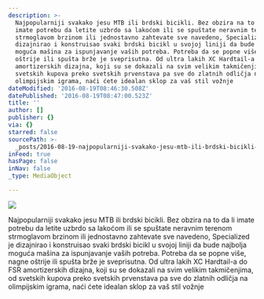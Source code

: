 ```yaml
---
description: >-
  Najpopularniji svakako jesu MTB ili brdski bicikli. Bez obzira na to da li
  imate potrebu da letite uzbrdo sa lakoćom ili se spuštate neravnim terenom
  strmoglavom brzinom ili jednostavno zahtevate sve navedeno, Specialized je
  dizajnirao i konstruisao svaki brdski bicikl u svojoj liniji da bude najbolja
  moguća mašina za ispunjavanje vaših potreba. Potreba da se popne više, nagne
  oštrije ili spušta brže je sveprisutna. Od ultra lakih XC Hardtail-a do FSR
  amortizerskih dizajna, koji su se dokazali na svim velikim takmičenjima, od
  svetskih kupova preko svetskih prvenstava pa sve do zlatnih odličja na
  olimpijskim igrama, naći ćete idealan sklop za vaš stil vožnje 
dateModified: '2016-08-19T08:46:30.508Z'
datePublished: '2016-08-19T08:47:00.523Z'
title: ''
author: []
publisher: {}
via: {}
starred: false
sourcePath: >-
  _posts/2016-08-19-najpopularniji-svakako-jesu-mtb-ili-brdski-bicikli-bez-obzi.md
inFeed: true
hasPage: false
inNav: false
_type: MediaObject

---
```

![](https://the-grid-user-content.s3-us-west-2.amazonaws.com/0f786af7-6fae-457b-b6d0-144a91cc9f58.jpg)

Najpopularniji svakako jesu MTB ili brdski bicikli. Bez obzira na to da li imate potrebu da letite uzbrdo sa lakoćom ili se spuštate neravnim terenom strmoglavom brzinom ili jednostavno zahtevate sve navedeno, Specialized je dizajnirao i konstruisao svaki brdski bicikl u svojoj liniji da bude najbolja moguća mašina za ispunjavanje vaših potreba. Potreba da se popne više, nagne oštrije ili spušta brže je sveprisutna. Od ultra lakih XC Hardtail-a do FSR amortizerskih dizajna, koji su se dokazali na svim velikim takmičenjima, od svetskih kupova preko svetskih prvenstava pa sve do zlatnih odličja na olimpijskim igrama, naći ćete idealan sklop za vaš stil vožnje